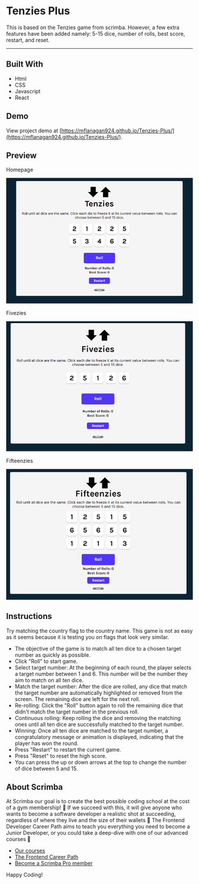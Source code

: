 # Tenzies Plus

This is based on the Tenzies game from scrimba. However, a few extra features have been added namely: 5-15 dice, number of rolls, best score, restart, and reset.

---

## Built With
* Html
* CSS
* Javascript
* React

## Demo

View project demo at [https://mflanagan924.github.io/Tenzies-Plus/](https://mflanagan924.github.io/Tenzies-Plus/).

## Preview

Homepage

<img src="https://raw.githubusercontent.com/mflanagan924/Tenzies-Plus/main/preview.PNG"></img>

Fivezies

<img src="https://raw.githubusercontent.com/mflanagan924/Tenzies-Plus/main/Fivezies.PNG"></img>

Fifteenzies

<img src="https://raw.githubusercontent.com/mflanagan924/Tenzies-Plus/main/Fifteenzies.PNG"></img>

## Instructions

Try matching the country flag to the country name. This game is not as easy as it seems because it is testing you on flags that look very similar.

* The objective of the game is to match all ten dice to a chosen target number as quickly as possible.
* Click "Roll" to start game.
* Select target number: At the beginning of each round, the player selects a target number between 1 and 6. This number will be the number they aim to match on all ten dice.
* Match the target number: After the dice are rolled, any dice that match the target number are automatically highlighted or removed from the screen. The remaining dice are left for the next roll.
* Re-rolling: Click the "Roll" button again to roll the remaining dice that didn't match the target number in the previous roll.
* Continuous rolling: Keep rolling the dice and removing the matching ones until all ten dice are successfully matched to the target number.
* Winning: Once all ten dice are matched to the target number, a congratulatory message or animation is displayed, indicating that the player has won the round.
* Press "Restart" to restart the current game.
* Press "Reset" to reset the high score.
* You can press the up or down arrows at the top to change the number of dice between 5 and 15.

## About Scrimba

At Scrimba our goal is to create the best possible coding school at the cost of a gym membership! 💜
If we succeed with this, it will give anyone who wants to become a software developer a realistic shot at succeeding, regardless of where they live and the size of their wallets 🎉
The Frontend Developer Career Path aims to teach you everything you need to become a Junior Developer, or you could take a deep-dive with one of our advanced courses 🚀

- [Our courses](https://scrimba.com/allcourses)
- [The Frontend Career Path](https://scrimba.com/learn/frontend)
- [Become a Scrimba Pro member](https://scrimba.com/pricing)

Happy Coding!
